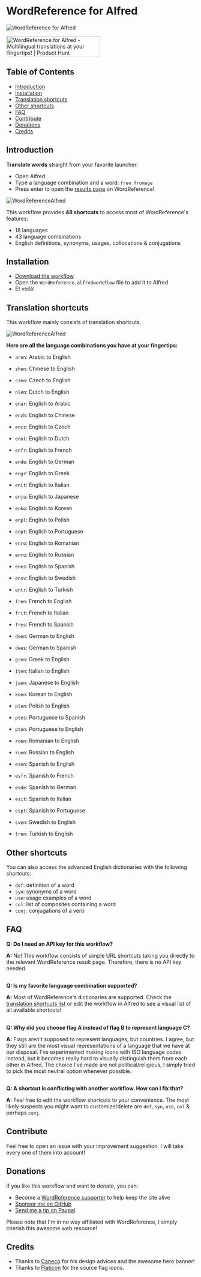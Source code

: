 # WordReference for Alfred

![WordReference for Alfred](https://github.com/AlexMartinFR/alfred-wordreference/blob/main/assets/hero@1x.png)

<a href="https://www.producthunt.com/posts/wordreference-for-alfred?utm_source=badge-featured&utm_medium=badge&utm_souce=badge-wordreference-for-alfred" target="_blank"><img src="https://api.producthunt.com/widgets/embed-image/v1/featured.svg?post_id=283729&theme=dark" alt="WordReference for Alfred - Multilingual translations at your fingertips! | Product Hunt" style="width: 250px; height: 54px;" width="250" height="54" /></a>

## Table of Contents

- [Introduction](#introduction)
- [Installation](#installation)
- [Translation shortcuts](#translation-shortcuts)
- [Other shortcuts](#other-shortcuts)
- [FAQ](#faq)
- [Contribute](#contribute)
- [Donations](#donations)
- [Credits](#credits)


## Introduction

**Translate words** straight from your favorite launcher:
- Open Alfred
- Type a language combination and a word: `fren fromage`
- Press enter to open the [results page](https://www.wordreference.com/fren/fromage) on WordReference!

![WordReferenceAlfred](https://user-images.githubusercontent.com/19224681/107133877-00822880-68ed-11eb-9508-7789ed037b6f.gif)

This workflow provides **48 shortcuts** to access most of WordReference's features:
- 18 languages
- 43 language combinations
- English definitions, synonyms, usages, collocations & conjugations

## Installation

- [Download the workflow](https://github.com/AlexMartinFR/alfred-wordreference/releases/download/v1.0.1/WordReference.alfredworkflow)
- Open the `WordReference.alfredworkflow` file to add it to Alfred
- Et voilà!


## Translation shortcuts

This workflow mainly consists of translation shortcuts.

![WordReferenceAlfred](https://user-images.githubusercontent.com/19224681/107135388-7fca2900-68fa-11eb-9082-f841d044c06f.png)

**Here are all the language combinations you have at your fingertips:**

- `aren`: Arabic to English

- `zhen`: Chinese to English

- `czen`: Czech to English

- `nlen`: Dutch to English

- `enar`: English to Arabic
- `enzh`: English to Chinese
- `encz`: English to Czech
- `ennl`: English to Dutch
- `enfr`: English to French
- `ende`: English to German
- `engr`: English to Greek
- `enit`: English to Italian
- `enja`: English to Japanese
- `enko`: English to Korean
- `enpl`: English to Polish
- `enpt`: English to Portuguese
- `enro`: English to Romanian
- `enru`: English to Russian
- `enes`: English to Spanish
- `ensv`: English to Swedish
- `entr`: English to Turkish

- `fren`: French to English
- `frit`: French to Italian
- `fres`: French to Spanish

- `deen`: German to English
- `dees`: German to Spanish

- `gren`: Greek to English

- `iten`: Italian to English

- `jaen`: Japanese to English

- `koen`: Korean to English

- `plen`: Polish to English

- `ptes`: Portuguese to Spanish
- `pten`: Portuguese to English

- `roen`: Romanian to English

- `ruen`: Russian to English

- `esen`: Spanish to English
- `esfr`: Spanish to French
- `esde`: Spanish to German
- `esit`: Spanish to Italian
- `espt`: Spanish to Portuguese

- `sven`: Swedish to English

- `tren`: Turkish to English


## Other shortcuts

You can also access the advanced English dictionaries with the following shortcuts:

- `def`: definition of a word
- `syn`: synonyms of a word
- `use`: usage examples of a word
- `col`: list of composites containing a word
- `conj`: conjugations of a verb


## FAQ

**Q: Do I need an API key for this workflow?**

**A:** No! This workflow consists of simple URL shortcuts taking you directly to the relevant WordReference result page. Therefore, there is no API key needed.
##

**Q: Is my favorite language combination supported?**

**A:** Most of WordReference's dictionaries are supported. Check the [translation shortcuts list](#translation-shortcuts) or edit the workflow in Alfred to see a visual list of all available shortcuts!
##

**Q: Why did you choose flag A instead of flag B to represent language C?**

**A:** Flags aren't supposed to represent languages, but countries. I agree, but they still are the most visual representations of a language that we have at our disposal. I've experimented making icons with ISO language codes instead, but it becomes really hard to visually distinguish them from each other in Alfred. The choice I've made are not political/religious, I simply tried to pick the most neutral option whenever possible.
##

**Q: A shortcut is conflicting with another workflow. How can I fix that?**

**A:** Feel free to edit the workflow shortcuts to your convenience. The most likely suspects you might want to customize/delete are `def`, `syn`, `use`, `col` & perhaps `conj`.


## Contribute

Feel free to open an issue with your improvement suggestion. I will take every one of them into account!


## Donations

If you like this workflow and want to donate, you can:
- Become a [WordReference supporter](https://www.wordreference.com/docs/supporter.aspx) to help keep the site alive
- [Sponsor me on GitHub](https://github.com/sponsors/AlexMartinFR)
- [Send me a tip on Paypal](https://www.paypal.com/paypalme/alexmartin)

Please note that I'm in no way affiliated with WordReference, I simply cherish this awesome web resource!


## Credits

- Thanks to [Caneco](https://github.com/caneco) for his design advices and the awesome hero banner!
- Thanks to [Flaticon](https://www.flaticon.com/packs/countrys-flags) for the source flag icons.
